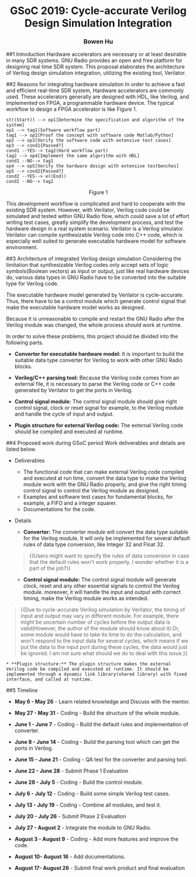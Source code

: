 # <center>GSoC 2019: Cycle-accurate Verilog Design Simulation Integration</center>
### <center>Bowen Hu</center>

##1 Introduction
Hardware accelerators are necessary or at least desirable in many SDR systems. GNU Radio provides an open and free platform for designing real time SDR system. This proposal elaborates the architecture of Verilog design simulation integration, utilizing the existing tool, Verilator. 

##2 Reasons for integrating hardware simulation
In order to achieve a fast and efficient real-time SDR system, Hardware accelerators are commonly used. These accelerators generally are designed with HDL, like Verilog, and implemented on FPGA, a programmable hardware device. The typical workflow to design a FPGA accelerator is like Figure 1.

```graphTB
st((Start)) --> op1[Determine the specification and algorithm of the system]
op1 --> tag1(Software workflow part)
tag1 --> op2[Proof the concept with software code Matlab/Python]
op2 --> op3[Verify the software code with extensive test cases]
op3 --> cond1{Passed?}
cond1 --YES--> tag2(Hard workflow part)
tag2 --> op4[Implement the same algorithm with HDL]
cond1 --NO--> tag1
op4 --> op5[Verify the hardware design with extensive testbenches]
op5 --> cond2{Passed?}
cond2 --YES--> e((End))
cond2 --NO--> tag2
```
<center>Figure 1</center>

This development workflow is complicated and hard to cooperate with the existing SDR system. However, with Verilator, Verilog code could be simulated and tested within GNU Radio flow, which could save a lot of effort writing test cases, greatly simplify the development process, and test the hardware design in a real system scenario. Verilator is a Verilog simulator. Verilator can compile synthesizable Verilog code into C++ code, which is especially well suited to generate executable hardware model for software environment.

##3 Architecture of integrated Verilog design simulation
Considering the limitation that synthesizable Verilog codes only accept sets of logic symbols(Boolean vectors) as input or output, just like real hardware devices do, various data types in GNU Radio have to be converted into the suitable type for Verilog code.

The executable hardware model generated by Verilator is cycle-accurate. Thus, there have to be a control module which generate control signal that make the executable hardware model works as designed.

Because it is unreasonable to compile and restart the GNU Radio after the Verilog module was changed, the whole process should work at runtime.

In order to solve these problems, this project should be divided into the following parts.

* **Converter for executable hardware model:** It is important to build the suitable data type converter for Verilog to work with other GNU Radio blocks. 

* **Verilog/C++ parsing tool:** Because the Verilog code comes from an external file, it is necessary to parse the Verilog code or C++ code generated by Verilator to get the ports in Verilog.

* **Control signal module:** The control signal module should give right control signal, clock or reset signal for example, to the Verilog module and handle the cycle of input and output.

* **Plugin structure for external Verilog code:** The external Verilog code should be compiled and executed at runtime.


##4 Proposed work during GSoC period
Work deliverables and details are listed below.

* Deliverables
    * The functional code that can make external Verilog code compiled and executed at run time, convert the data type to make the Verilog module work with the GNU Radio properly, and give the right timing control signal to control the Verilog module as designed.
    * Examples and software test cases for fundamental blocks, for example, a FIFO and a integer squarer.
    * Documentations for the code.
* Details
    * **Converter:** The converter module will convert the data type suitable for the Verilog module. It will only be implemented for several default rules of data type conversion, like Integer 32 and Float 32.
    >{{Users might want to specify the rules of data conversion in case that the default rules won't work properly. I wonder whether it is a part of the job?}}

    * **Control signal module:** The control signal module will generate clock, reset and any other essential signals to control the Verilog module. moreover, it will handle the input and output with correct timing, make the Verilog module works as intended.
>{{Due to cycle-accurate Verilog simulation by Verilator, the timing of input and output may vary in different module. For example, there might be uncertain number of cycles before the output data is valid(However, the author of the module should know about it).Or, some module would have to take its time to do the calculation, and won't respond to the input data for several cycles, which means if we put the data to the input port during these cycles, the data would just be ignored. I am not sure what should we do to deal with this issue.}}

    * **Plugin structure:** The plugin structure makes the external Verilog code be compiled and executed at runtime. It should be implemented through a dynamic link library(shared library) with fixed interface, and called at runtime.

##5 Timeline
* **May 6 - May 26** - Learn related knowledge and Discuss with the mentor.

* **May 27 - May 31** - Coding - Build the structure of the whole module.

* **June 1 - June 7** - Coding - Build the default rules and implementation of converter.

* **June 8 - June 14** - Coding - Build the parsing tool which can get the ports in Verilog.

* **June 15 - June 21** - Coding - QA test for the converter and parsing tool.

* **June 22 - June 28** - Submit Phase 1 Evaluation

* **June 28 - July 5** - Coding - Build the control module.

* **July 6 - July 12** - Coding - Build some simple Verilog test cases.

* **July 13 - July 19** - Coding - Combine all modules, and test it.

* **July 20 - July 26** - Submit Phase 2 Evaluation

* **July 27 - August 2** - Integrate the module to GNU Radio.

* **August 3 - August 9** - Coding - Add more features and improve the code.

* **August 10- August 16** - Add documentations.

* **August 17- August 26** - Submit final work product and final evaluation


